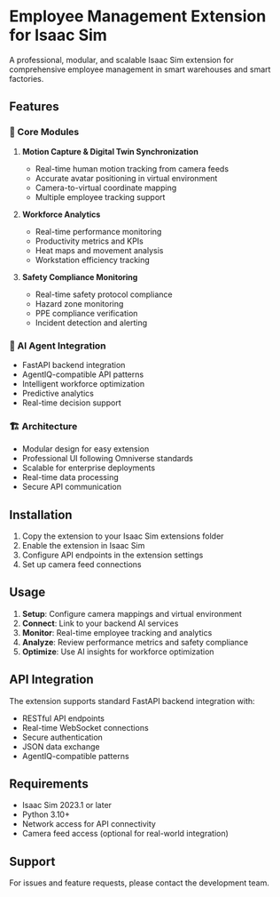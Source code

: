 # Employee Management Extension for Isaac Sim

A professional, modular, and scalable Isaac Sim extension for comprehensive employee management in smart warehouses and smart factories.

## Features

### 🎯 Core Modules

1. **Motion Capture & Digital Twin Synchronization**
   - Real-time human motion tracking from camera feeds
   - Accurate avatar positioning in virtual environment
   - Camera-to-virtual coordinate mapping
   - Multiple employee tracking support

2. **Workforce Analytics**
   - Real-time performance monitoring
   - Productivity metrics and KPIs
   - Heat maps and movement analysis
   - Workstation efficiency tracking

3. **Safety Compliance Monitoring**
   - Real-time safety protocol compliance
   - Hazard zone monitoring
   - PPE compliance verification
   - Incident detection and alerting

### 🤖 AI Agent Integration

- FastAPI backend integration
- AgentIQ-compatible API patterns
- Intelligent workforce optimization
- Predictive analytics
- Real-time decision support

### 🏗️ Architecture

- Modular design for easy extension
- Professional UI following Omniverse standards
- Scalable for enterprise deployments
- Real-time data processing
- Secure API communication

## Installation

1. Copy the extension to your Isaac Sim extensions folder
2. Enable the extension in Isaac Sim
3. Configure API endpoints in the extension settings
4. Set up camera feed connections

## Usage

1. **Setup**: Configure camera mappings and virtual environment
2. **Connect**: Link to your backend AI services
3. **Monitor**: Real-time employee tracking and analytics
4. **Analyze**: Review performance metrics and safety compliance
5. **Optimize**: Use AI insights for workforce optimization

## API Integration

The extension supports standard FastAPI backend integration with:
- RESTful API endpoints
- Real-time WebSocket connections
- Secure authentication
- JSON data exchange
- AgentIQ-compatible patterns

## Requirements

- Isaac Sim 2023.1 or later
- Python 3.10+
- Network access for API connectivity
- Camera feed access (optional for real-world integration)

## Support

For issues and feature requests, please contact the development team.
